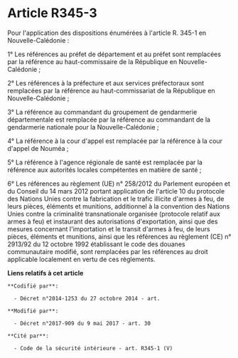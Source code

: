 # Article R345-3

Pour l'application des dispositions énumérées à l'article R. 345-1 en Nouvelle-Calédonie :

1° Les références au préfet de département et au préfet sont remplacées par la référence au haut-commissaire de la République
en Nouvelle-Calédonie ;

2° Les références à la préfecture et aux services préfectoraux sont remplacées par la référence au haut-commissariat de la
République en Nouvelle-Calédonie ;

3° La référence au commandant du groupement de gendarmerie départementale est remplacée par la référence au commandant de la
gendarmerie nationale pour la Nouvelle-Calédonie ;

4° La référence à la cour d'appel est remplacée par la référence à la cour d'appel de Nouméa ;

5° La référence à l'agence régionale de santé est remplacée par la référence aux autorités locales compétentes en matière de
santé ;

6° Les références au règlement (UE) n° 258/2012 du Parlement européen et du Conseil du 14 mars 2012 portant application de
l'article 10 du protocole des Nations Unies contre la fabrication et le trafic illicite d'armes à feu, de leurs pièces,
éléments et munitions, additionnel à la convention des Nations Unies contre la criminalité transnationale organisée
(protocole relatif aux armes à feu) et instaurant des autorisations d'exportation, ainsi que des mesures concernant
l'importation et le transit d'armes à feu, de leurs pièces, éléments et munitions, ainsi que les références au règlement (CE)
n° 2913/92 du 12 octobre 1992 établissant le code des douanes communautaire modifié, sont remplacées par les références au
droit applicable localement en vertu de ces règlements.

**Liens relatifs à cet article**

	**Codifié par**:

	  - Décret n°2014-1253 du 27 octobre 2014 - art.

	**Modifié par**:

	  - Décret n°2017-909 du 9 mai 2017 - art. 30

	**Cité par**:

	  - Code de la sécurité intérieure - art. R345-1 (V)

